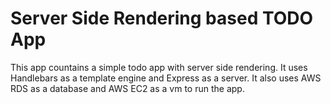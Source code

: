 Server Side Rendering based TODO App
====================================
This app countains a simple todo app with server side rendering. It uses Handlebars as a template engine and Express as a server. It also uses AWS RDS as a database and AWS EC2 as a vm to run the app.
